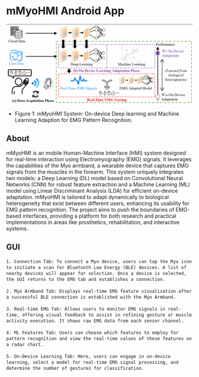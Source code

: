# mMyoHMI Android App

![System](visuals/System.png?raw=true "System")
* Figure 1: *mMyoHMI* System: On-device Deep learning and Machine Learning
Adaption for EMG Pattern Recognition.

## About
mMyoHMI is an mobile Human-Machine Interface (HMI) system designed for real-time interaction using Electromyography (EMG) signals. It leverages the capabilities of the Myo armband, a wearable device that captures EMG signals from the muscles in the forearm. This system uniquely integrates two models: a Deep Learning (DL) model based on Convolutional Neural Networks (CNN) for robust feature extraction and a Machine Learning (ML) model using Linear Discriminant Analysis (LDA) for efficient on-device adaptation. mMyoHMI is tailored to adapt dynamically to biological heterogeneity that exist between different users, enhancing its usability for EMG pattern recognition. The project aims to push the boundaries of EMG-based interfaces, providing a platform for both research and practical implementations in areas like prosthetics, rehabilitation, and interactive systems.

## GUI
    1. Connection Tab: To connect a Myo device, users can tap the Myo icon to initiate a scan for Bluetooth Low Energy (BLE) devices. A list of nearby devices will appear for selection. Once a device is selected, the GUI returns to the EMG tab and establishes a connection.

    2. Myo Armband Tab: Displays real-time EMG feature visualization after a successful BLE connection is established with the Myo Armband.

    3. Real-time EMG Tab: Allows users to monitor EMG signals in real-time, offering visual feedback to assist in refining gesture or muscle activity execution. It shows raw EMG data from each sensor channel.

    4. ML Features Tab: Users can choose which features to employ for pattern recognition and view the real-time values of these features on a radar chart.

    5. On-Device Learning Tab: Here, users can engage in on-device learning, select a model for real-time EMG signal processing, and determine the number of gestures for classification.